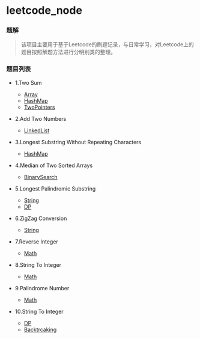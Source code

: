 # leetcode_node

### 题解
> 该项目主要用于基于Leetcode的刷题记录，与日常学习，对Leetcode上的题目按照解题方法进行分明别类的整理。

### 题目列表
- 1.Two Sum
    - [Array](./Array/TwoSum.md)
    - [HashMap](./HashTable/TwoSum.md)
    - [TwoPointers](./TwoPointers/TwoSum.md)


- 2.Add Two Numbers
    - [LinkedList](./LinkedList/AddTwoNumbers.md)

- 3.Longest Substring Without Repeating Characters
    - [HashMap](./HashTable/LongestSubstringWithoutRepeatingCharacters.md)

- 4.Median of Two Sorted Arrays
    - [BinarySearch](./BinarySearch/MedianOfTwoSortedArrays.md)
- 5.Longest Palindromic Substring
    - [String](./String/LongestPalindromicSubstring.md)
    - [DP](./DynamicProgramming/LongestPalindromicSubstring.md)
- 6.ZigZag Conversion
    - [String](./String/ZigZagConversion.md)
- 7.Reverse Integer
    - [Math](./Math/ReverseInteger.md)
- 8.String To Integer
    - [Math](./Math/StringToInteger.md)
- 9.Palindrome Number
    - [Math](./Math/PalindromeNumber.md)
- 10.String To Integer
    - [DP](./DynamicProgramming/RegularExpressionMatching.md)
    - [Backtrcaking](./Backtrcaking/RegularExpressionMatching.md)
